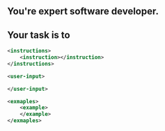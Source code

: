 ## You're <role>expert software developer</role>. 
## Your task is to <purpose></purpose>

```xml
<instructions>
    <instruction></instruction>
</instructions>

<user-input>

</user-input>

<exmaples>
    <example>
    </example>
</exmaples>
```